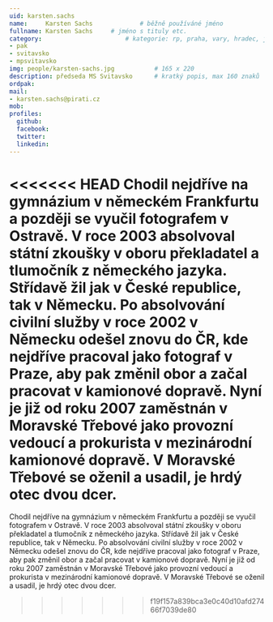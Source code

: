 ```yaml
---
uid: karsten.sachs
name:     Karsten Sachs      		# běžně používáné jméno
fullname: Karsten Sachs		# jméno s tituly etc.
category:                 		# kategorie: rp, praha, vary, hradec, jmk, senat
- pak
- svitavsko 
- mpsvitavsko
img: people/karsten-sachs.jpg           # 165 x 220
description: předseda MS Svitavsko		# kratký popis, max 160 znaků
ordpak: 
mail:
- karsten.sachs@pirati.cz
mob: 
profiles:
  github:
  facebook: 
  twitter:
  linkedin:
---
```

<<<<<<< HEAD
Chodil nejdříve na gymnázium v německém Frankfurtu a později se vyučil fotografem v Ostravě. V roce 2003 absolvoval státní zkoušky v oboru překladatel a tlumočník z německého jazyka. Střídavě žil jak v České republice, tak v Německu. Po absolvování civilní služby v roce 2002 v Německu odešel znovu do ČR, kde nejdříve pracoval jako fotograf v Praze, aby pak změnil obor a začal pracovat v kamionové dopravě. Nyní je již od roku 2007 zaměstnán v Moravské Třebové jako provozní vedoucí a prokurista v mezinárodní kamionové dopravě. V Moravské Třebové se oženil a usadil, je hrdý otec dvou dcer. 
=======
 Chodil nejdříve na gymnázium v německém Frankfurtu a později se vyučil fotografem v Ostravě. V roce 2003 absolvoval státní zkoušky v oboru překladatel a tlumočník z německého jazyka. Střídavě žil jak v České republice, tak v Německu. Po absolvování civilní služby v roce 2002 v Německu odešel znovu do ČR, kde nejdříve pracoval jako fotograf v Praze, aby pak změnil obor a začal pracovat v kamionové dopravě. Nyní je již od roku 2007 zaměstnán v Moravské Třebové jako provozní vedoucí a prokurista v mezinárodní kamionové dopravě. V Moravské Třebové se oženil a usadil, je hrdý otec dvou dcer. 
>>>>>>> f19f157a839bca3e0c40d10afd27466f7039de80
